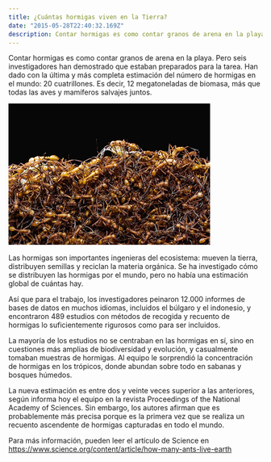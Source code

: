 ```yaml
---
title: ¿Cuántas hormigas viven en la Tierra?
date: "2015-05-28T22:40:32.169Z"
description: Contar hormigas es como contar granos de arena en la playa, pero seis investigadores se han dado a la tarea.
---
```


Contar hormigas es como contar granos de arena en la playa. Pero seis investigadores han
demostrado que estaban preparados para la tarea. Han dado con la última y más completa
estimación del número de hormigas en el mundo: 20 cuatrillones. Es decir, 12
megatoneladas de biomasa, más que todas las aves y mamíferos salvajes juntos.

![¿Cuántas hormigas viven en la Tierra?](./img.jpg)

Las hormigas son importantes ingenieras del ecosistema: mueven la tierra, distribuyen
semillas y reciclan la materia orgánica. Se ha investigado cómo se distribuyen las hormigas
por el mundo, pero no había una estimación global de cuántas hay.

Así que para el trabajo, los investigadores peinaron 12.000 informes de bases de datos en
muchos idiomas, incluidos el búlgaro y el indonesio, y encontraron 489 estudios con
métodos de recogida y recuento de hormigas lo suficientemente rigurosos como para ser
incluidos. 

La mayoría de los estudios no se centraban en las hormigas en sí, sino en
cuestiones más amplias de biodiversidad y evolución, y casualmente tomaban muestras de
hormigas. Al equipo le sorprendió la concentración de hormigas en los trópicos, donde
abundan sobre todo en sabanas y bosques húmedos.

La nueva estimación es entre dos y veinte veces superior a las anteriores, según informa
hoy el equipo en la revista Proceedings of the National Academy of Sciences. Sin embargo,
los autores afirman que es probablemente más precisa porque es la primera vez que se
realiza un recuento ascendente de hormigas capturadas en todo el mundo.

Para más información, pueden leer el artículo de Science en
https://www.science.org/content/article/how-many-ants-live-earth